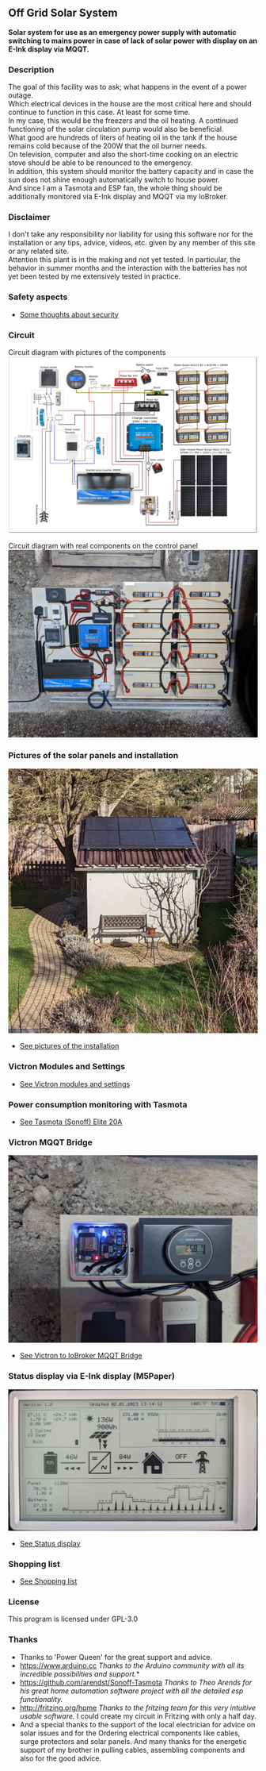 ## Off Grid Solar System
   **Solar system for use as an emergency power supply with automatic switching to mains power in case of lack of solar 
     power with display on an E-Ink display via MQQT.**

### Description
   The goal of this facility was to ask; what happens in the event of a power outage.  
   Which electrical devices in the house are the most critical here and should continue to function in this case.
   At least for some time.  
   In my case, this would be the freezers and the oil heating.
   A continued functioning of the solar circulation pump would also be beneficial.  
   What good are hundreds of liters of heating oil in the tank if the house remains cold because of the 200W that the oil burner needs.  
   On television, computer and also the short-time cooking on an electric stove should be able to be renounced to the emergency.  
   In addition, this system should monitor the battery capacity and in case the sun does not shine enough automatically switch to house power.  
   And since I am a Tasmota and ESP fan, the whole thing should be additionally monitored via E-Ink display and MQQT via my IoBroker.

### Disclaimer
   I don't take any responsibility nor liability for using this software nor for the 
   installation or any tips, advice, videos, etc. given by any member of this site or any related site.  
   Attention this plant is in the making and not yet tested.
   In particular, the behavior in summer months and the interaction with the batteries has not yet been tested by me
   extensively tested in practice. 

### Safety aspects
  * [Some thoughts about security](docs/SafetyAspects.md)

### Circuit
   Circuit diagram with pictures of the components   
   ![Circuit](images/Circuit.png "Figure 2")

   Circuit diagram with real components on the control panel
   ![Circuit on the control panel](images/SolarPlant.png "Solar plant")

### Pictures of the solar panels and installation
   ![Solar panels](./images/SolarPanels.jpg "Solar panels")

  * [See pictures of the installation](docs/TheSolarInstallation.md)

### Victron Modules and Settings
  * [See Victron modules and settings](docs/Victron.md)

### Power consumption monitoring with Tasmota
  * [See Tasmota (Sonoff) Elite 20A](docs/Tasmota.md)

### Victron MQQT Bridge
   ![BridgeBox](./mqqtbridge/circuit/BridgeBox.png "BridgeBox")
  * [See Victron to IoBroker MQQT Bridge](docs/VictronMQQTBridge.md)

### Status display via  E-Ink display (M5Paper)
   ![Circuit](./images/M5Paper.png "M5Paper")
  * [See Status display](docs/StatusDisplay.md)

### Shopping list
  * [See Shopping list](docs/ShoppingList.md)

### License
   This program is licensed under GPL-3.0

### Thanks
   * Thanks to 'Power Queen' for the great support and advice.
   * https://www.arduino.cc
     *Thanks to the Arduino community with all its incredible possibilities and support.** 
   * https://github.com/arendst/Sonoff-Tasmota
     *Thanks to Theo Arends for his great home automation software project with all the detailed esp functionality.*
   * http://fritzing.org/home
     *Thanks to the fritzing team for this very intuitive usable software.* 
     I could create my circuit in Fritzing with only a half day.
   * And a special thanks to the support of the local electrician for advice on solar issues and for the 
     Ordering electrical components like cables, surge protectors and solar panels.
     And many thanks for the energetic support of my brother in pulling cables, assembling
     components and also for the good advice.
   